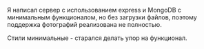
Я написал сервер с использованием express и MongoDB с минимальным функционалом, но без загрузки файлов, поэтому поддержка фотографий реализована не полностью.

Стили минимальные - старался делать упор на функционал.